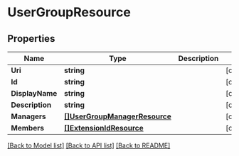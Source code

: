 # UserGroupResource

## Properties
Name | Type | Description | Notes
------------ | ------------- | ------------- | -------------
**Uri** | **string** |  | [optional] 
**Id** | **string** |  | [optional] 
**DisplayName** | **string** |  | [optional] 
**Description** | **string** |  | [optional] 
**Managers** | [**[]UserGroupManagerResource**](UserGroupManagerResource.md) |  | [optional] 
**Members** | [**[]ExtensionIdResource**](ExtensionIdResource.md) |  | [optional] 

[[Back to Model list]](../README.md#documentation-for-models) [[Back to API list]](../README.md#documentation-for-api-endpoints) [[Back to README]](../README.md)


